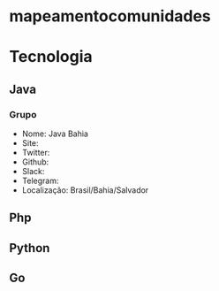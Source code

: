 # mapeamentocomunidades

# Tecnologia

## Java
### Grupo
* Nome: Java Bahia
* Site:
* Twitter:
* Github:
* Slack:
* Telegram:
* Localização: Brasil/Bahia/Salvador

## Php

## Python

## Go
